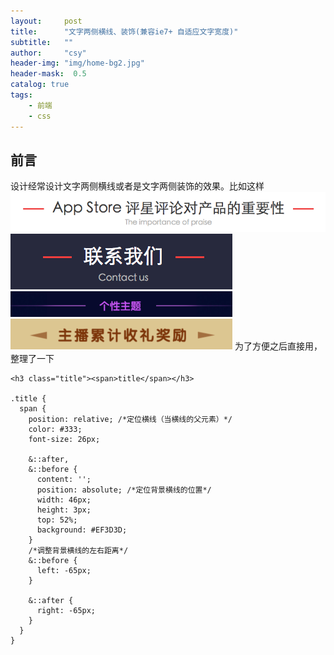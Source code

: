 ```yaml
---
layout:     post
title:      "文字两侧横线、装饰(兼容ie7+ 自适应文字宽度)"
subtitle:   ""
author:     "csy"
header-img: "img/home-bg2.jpg"
header-mask:  0.5
catalog: true
tags:
    - 前端
    - css
---
```


## 前言

设计经常设计文字两侧横线或者是文字两侧装饰的效果。比如这样
![](/img/title/demo1.png)
![](/img/title/demo2.png)
![](/img/title/demo3.png)
![](/img/title/demo4.png)
为了方便之后直接用，整理了一下
```
<h3 class="title"><span>title</span></h3>

.title {
  span {
    position: relative; /*定位横线（当横线的父元素）*/
    color: #333;
    font-size: 26px;

    &::after,
    &::before {
      content: '';
      position: absolute; /*定位背景横线的位置*/
      width: 46px;
      height: 3px;
      top: 52%;
      background: #EF3D3D;
    }
    /*调整背景横线的左右距离*/
    &::before {
      left: -65px;
    }

    &::after {
      right: -65px;
    }
  }
}
```
